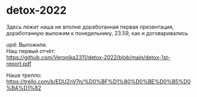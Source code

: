 # detox-2022

Здесь лежит наша не вполне доработанная первая презентация, доработанную выложим к понедельнику, 23.59, как и договаривались

upd: Выложили.  
Наш первый отчёт:  
  https://github.com/Veronika2311/detox-2022/blob/main/detox-1st-report.pdf
  
Наше трелло:  
  https://trello.com/b/EDUZnV7n/%D0%BF%D1%80%D0%BE%D0%B5%D0%BA%D1%82
